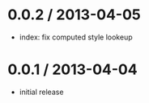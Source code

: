 
0.0.2 / 2013-04-05
==================

  * index: fix computed style lookeup

0.0.1 / 2013-04-04
==================

  * initial release
